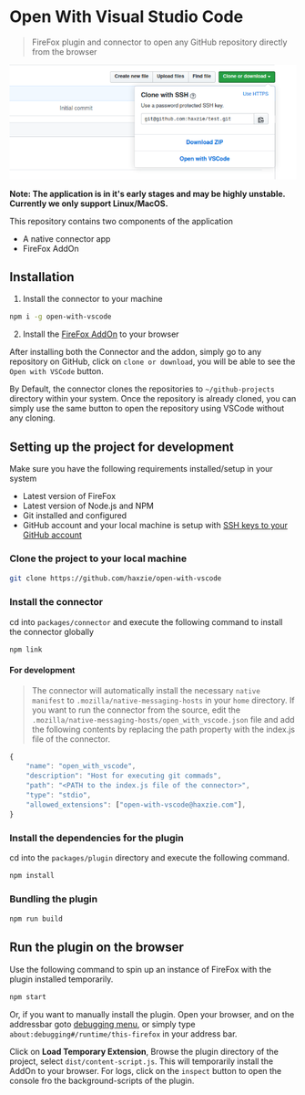 # Open With Visual Studio Code

> FireFox plugin and connector to open any GitHub repository directly from the browser

![](public/cover.png)

**Note: The application is in it's early stages and may be highly unstable. Currently we only support Linux/MacOS.**

This repository contains two components of the application

- A native connector app
- FireFox AddOn

## Installation

1. Install the connector to your machine
```bash
npm i -g open-with-vscode
```
2. Install the [FireFox AddOn]() to your browser

After installing both the Connector and the addon, simply go to any repository on GitHub, click on `clone or download`, you will be able to see the `Open with VSCode` button.

By Default, the connector clones the repositories to `~/github-projects` directory within your system. Once the repository is already cloned, you can simply use the same button to open the repository using VSCode without any cloning.

## Setting up the project for development

Make sure you have the following requirements installed/setup in your system

- Latest version of FireFox
- Latest version of Node.js and NPM
- Git installed and configured
- GitHub account and your local machine is setup with [SSH keys to your GitHub account](https://help.github.com/en/enterprise/2.15/user/articles/adding-a-new-ssh-key-to-your-github-account)

### Clone the project to your local machine

```bash
git clone https://github.com/haxzie/open-with-vscode
```

### Install the connector

cd into `packages/connector` and execute the following command to install the connector globally

```bash
npm link
```

#### For development 
> The connector will automatically install the necessary `native manifest` to `.mozilla/native-messaging-hosts` in your `home` directory. If you want to run the connector from the source, edit the `.mozilla/native-messaging-hosts/open_with_vscode.json` file and add the following contents by replacing the path property with the index.js file of the connector.

```javascript
{
    "name": "open_with_vscode",
    "description": "Host for executing git commads",
    "path": "<PATH to the index.js file of the connector>",
    "type": "stdio",
    "allowed_extensions": ["open-with-vscode@haxzie.com"],
}
```

### Install the dependencies for the plugin

cd into the `packages/plugin` directory and execute the following command.

```bash
npm install
```

### Bundling the plugin

```bash
npm run build
```

## Run the plugin on the browser
Use the following command to spin up an instance of FireFox with the plugin installed temporarily.
```bash
npm start
```

Or, if you want to manually install the plugin. Open your browser, and on the addressbar goto [debugging menu](about:debugging#/runtime/this-firefox), or simply type `about:debugging#/runtime/this-firefox` in your address bar.

Click on **Load Temporary Extension**, Browse the plugin directory of the project, select `dist/content-script.js`. This will temporarily install the AddOn to your browser. For logs, click on the `inspect` button to open the console fro the background-scripts of the plugin.